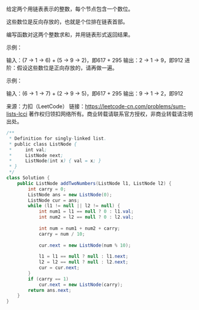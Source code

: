 给定两个用链表表示的整数，每个节点包含一个数位。

这些数位是反向存放的，也就是个位排在链表首部。

编写函数对这两个整数求和，并用链表形式返回结果。

 

示例：

输入：(7 -> 1 -> 6) + (5 -> 9 -> 2)，即617 + 295
输出：2 -> 1 -> 9，即912
进阶：假设这些数位是正向存放的，请再做一遍。

示例：

输入：(6 -> 1 -> 7) + (2 -> 9 -> 5)，即617 + 295
输出：9 -> 1 -> 2，即912

来源：力扣（LeetCode）
链接：https://leetcode-cn.com/problems/sum-lists-lcci
著作权归领扣网络所有。商业转载请联系官方授权，非商业转载请注明出处。

```java
/**
 * Definition for singly-linked list.
 * public class ListNode {
 *     int val;
 *     ListNode next;
 *     ListNode(int x) { val = x; }
 * }
 */
class Solution {
    public ListNode addTwoNumbers(ListNode l1, ListNode l2) {
        int carry = 0;
        ListNode ans = new ListNode(0);
        ListNode cur = ans;
        while (l1 != null || l2 != null) {
            int num1 = l1 == null ? 0 : l1.val;
            int num2 = l2 == null ? 0 : l2.val;
            
            int num = num1 + num2 + carry;
            carry = num / 10;
            
            cur.next = new ListNode(num % 10);
            
            l1 = l1 == null ? null : l1.next;
            l2 = l2 == null ? null : l2.next;
            cur = cur.next;
        }
        if (carry == 1)
            cur.next = new ListNode(carry);
        return ans.next;
    }
}
```

